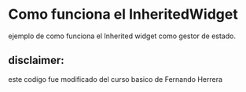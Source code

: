 # Como funciona el InheritedWidget


ejemplo de como funciona el Inherited widget como gestor de estado. 

## disclaimer: 

este codigo fue modificado del curso basico de Fernando Herrera
